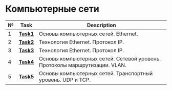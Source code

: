 # Компьютерные сети
|№|**Task**|**Description**|
|--|--|--|
|1|**[Task1](https://github.com/iamseryy/tasks_learn_networks/tree/main/task1)**|Основы компьютерных сетей. Ethernet.|
|2|**[Task2](https://github.com/iamseryy/tasks_learn_networks/tree/main/task2)**|Технология Ethernet. Протокол IP.|
|3|**[Task3](https://github.com/iamseryy/tasks_learn_networks/tree/main/task3)**|Технология Ethernet. Протокол IP.|
|4|**[Task4](https://github.com/iamseryy/tasks_learn_networks/tree/main/task4)**|Основы компьютерных сетей. Сетевой уровень. Протоколы маршрутизации. VLAN.|
|5|**[Task5](https://github.com/iamseryy/tasks_learn_networks/tree/main/task5)**|Основы компьютерных сетей. Транспортный уровень. UDP и TCP.|